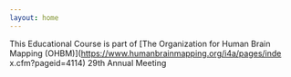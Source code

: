 ```yaml
---
layout: home
---
```

This Educational Course is part of [The Organization for Human Brain Mapping (OHBM)](https://www.humanbrainmapping.org/i4a/pages/inde x.cfm?pageid=4114) 29th Annual Meeting
